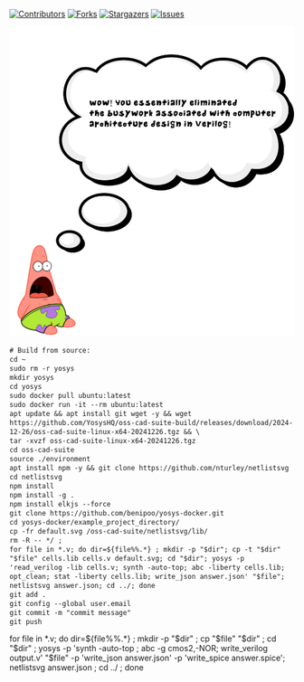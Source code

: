 
[![Contributors][contributors-shield]][contributors-url]
[![Forks][forks-shield]][forks-url]
[![Stargazers][stars-shield]][stars-url]
[![Issues][issues-shield]][issues-url]


<img src="images/patrick_quote2.svg">

```console
# Build from source: 
cd ~
sudo rm -r yosys
mkdir yosys
cd yosys
sudo docker pull ubuntu:latest
sudo docker run -it --rm ubuntu:latest
apt update && apt install git wget -y && wget https://github.com/YosysHQ/oss-cad-suite-build/releases/download/2024-12-26/oss-cad-suite-linux-x64-20241226.tgz && \
tar -xvzf oss-cad-suite-linux-x64-20241226.tgz
cd oss-cad-suite
source ./environment
apt install npm -y && git clone https://github.com/nturley/netlistsvg
cd netlistsvg
npm install
npm install -g .
npm install elkjs --force
git clone https://github.com/benipoo/yosys-docker.git
cd yosys-docker/example_project_directory/
cp -fr default.svg /oss-cad-suite/netlistsvg/lib/
rm -R -- */ ; 
for file in *.v; do dir=${file%%.*} ; mkdir -p "$dir"; cp -t "$dir" "$file" cells.lib cells.v default.svg; cd "$dir"; yosys -p 'read_verilog -lib cells.v; synth -auto-top; abc -liberty cells.lib; opt_clean; stat -liberty cells.lib; write_json answer.json' "$file"; netlistsvg answer.json; cd ../; done
git add .
git config --global user.email
git commit -m "commit message"
git push
```
for file in *.v; do dir=${file%%.*} ; mkdir -p "$dir" ; cp "$file" "$dir" ; cd "$dir" ; yosys -p 'synth -auto-top ; abc -g cmos2,-NOR; write_verilog output.v' "$file" -p 'write_json answer.json' -p 'write_spice answer.spice';  netlistsvg answer.json ; cd ../ ; done

<!-- MARKDOWN LINKS & IMAGES -->
<!-- https://www.markdownguide.org/basic-syntax/#reference-style-links -->
[contributors-shield]: https://img.shields.io/github/contributors/benipoo/yosys-docker.svg?style=for-the-badge
[contributors-url]: https://github.com/benipoo/yosys-docker/graphs/contributors
[forks-shield]: https://img.shields.io/github/forks/benipoo/yosys-docker.svg?style=for-the-badge
[forks-url]: https://github.com/benipoo/yosys-docker/network/members
[stars-shield]: https://img.shields.io/github/stars/benipoo/yosys-docker.svg?style=for-the-badge
[stars-url]: https://github.com/benipoo/yosys-docker/stargazers
[issues-shield]: https://img.shields.io/github/issues/benipoo/yosys-docker.svg?style=for-the-badge
[issues-url]: https://github.com/benipoo/yosys-docker/issues
